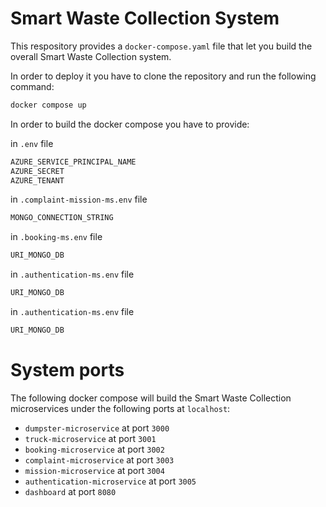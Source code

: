 # Smart Waste Collection System

This respository provides a `docker-compose.yaml` file that let you build the overall Smart Waste Collection system.

In order to deploy it you have to clone the repository and run the following command:
```bash
docker compose up
```

In order to build the docker compose you have to provide:

in `.env` file
```bash
AZURE_SERVICE_PRINCIPAL_NAME
AZURE_SECRET
AZURE_TENANT
```

in `.complaint-mission-ms.env` file
```bash
MONGO_CONNECTION_STRING
```

in `.booking-ms.env` file
```bash
URI_MONGO_DB
```

in `.authentication-ms.env` file
```bash
URI_MONGO_DB
```

in `.authentication-ms.env` file
```bash
URI_MONGO_DB
```

# System ports
The following docker compose will build the Smart Waste Collection microservices under the following ports at `localhost`:
- `dumpster-microservice` at port `3000`
- `truck-microservice` at port `3001`
- `booking-microservice` at port `3002`
- `complaint-microservice` at port `3003`
- `mission-microservice` at port `3004`
- `authentication-microservice` at port `3005`
- `dashboard` at port `8080`
